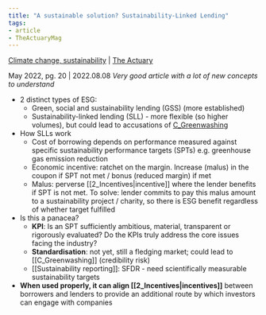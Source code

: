 ```yaml
---
title: "A sustainable solution? Sustainability-Linked Lending"
tags:
- article 
- TheActuaryMag
---
```

[Climate change, sustainability](notes/Climate%20change,%20sustainability.md) | [The Actuary](notes/The%20Actuary.md)

May 2022, pg. 20 | 2022.08.08 
*Very good article with a lot of new concepts to understand*
- 2 distinct types of ESG: 
	- Green, social and sustainability lending (GSS) (more established)
	- Sustainability-linked lending (SLL) - more flexible (so higher volumes), but could lead to accusations of [C_Greenwashing](notes/C_Greenwashing.md)
- How SLLs work 
	- Cost of borrowing depends on performance measured against specific sustainability performance targets (SPTs) e.g. greenhouse gas emission reduction 
	- Economic incentive: ratchet on the margin. Increase (malus) in the coupon if SPT not met / bonus (reduced margin) if met
	- Malus: perverse [[2_Incentives|incentive]] where the lender benefits if SPT is not met. To solve: lender commits to pay this malus amount to a sustainability project / charity, so there is ESG benefit regardless of whether target fulfilled 
- Is this a panacea? 
	- **KPI**: Is an SPT sufficiently ambitious, material, transparent or rigorously evaluated? Do the KPIs truly address the core issues facing the industry? 
	- **Standardisation**: not yet, still a fledging market; could lead to [[C_Greenwashing]] (credibility risk)
	- [[Sustainability reporting]]: SFDR - need scientifically measurable sustainability targets 
- **When used properly, it can align [[2_Incentives|incentives]]** between borrowers and lenders to provide an additional route by which investors can engage with companies 